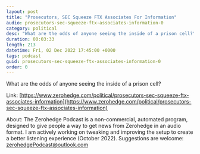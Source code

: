 ```yaml
---
layout: post
title: "Prosecutors, SEC Squeeze FTX Associates For Information"
audio: prosecutors-sec-squeeze-ftx-associates-information-0
category: political
desc: "What are the odds of anyone seeing the inside of a prison cell?"
duration: 00:03:33
length: 213
datetime: Fri, 02 Dec 2022 17:45:00 +0000
tags: podcast
guid: prosecutors-sec-squeeze-ftx-associates-information-0
order: 0
---
```

What are the odds of anyone seeing the inside of a prison cell?

Link: [https://www.zerohedge.com/political/prosecutors-sec-squeeze-ftx-associates-information](https://www.zerohedge.com/political/prosecutors-sec-squeeze-ftx-associates-information)

About: The Zerohedge Podcast is a non-commercial, automated program, designed to give people a way to get news from Zerohedge in an audio format.  I am actively working on tweaking and improving the setup to create a better listening experience (October 2022).  Suggestions are welcome: [zerohedgePodcast@outlook.com](mailto:zerohedgePodcast@outlook.com)